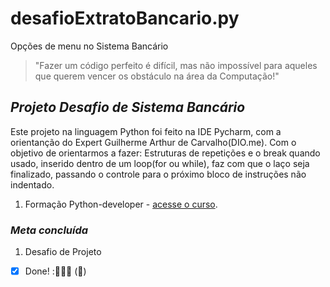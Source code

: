 # desafioExtratoBancario.py
Opções de menu no Sistema Bancário

>"Fazer um código perfeito é difícil, mas não impossível para aqueles que querem vencer os obstáculo na área da Computação!"
<!-- Minhas palavras --> 

## _*Projeto Desafio de Sistema Bancário*_
Este projeto na linguagem Python foi feito na IDE Pycharm, com a orientanção do Expert Guilherme Arthur de Carvalho(DIO.me). Com o objetivo de
orientarmos a fazer: Estruturas de repetições e o break quando usado, inserido dentro de um loop(for ou while), faz com que o laço seja 
finalizado, passando o controle para o próximo bloco de instruções não indentado.

1. Formação Python-developer - [acesse o curso](https://web.dio.me/track/formacao-python-developer).

### _*Meta concluída*_ 
1. Desafio de Projeto 
- [X] Done! :🚀👩‍💻 (:tada:)

[^1]: Este Projeto tem como objetivo treinar os códigos em Python e ser acrescentado ao Portfólio.
